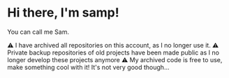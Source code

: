 # Hi there, I'm samp! 

You can call me Sam.

⚠️ I have archived all repositories on this account, as I no longer use it. 
⚠️ Private backup repositories of old projects have been made public as I no longer develop these projects anymore
⚠️ My archived code is free to use, make something cool with it! It's not very good though...
